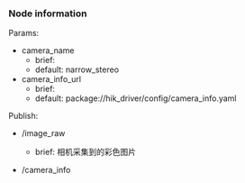 ### Node information

Params:
- camera_name
    - brief: 
    - default: narrow_stereo
- camera_info_url
    - brief: 
    - default: package://hik_driver/config/camera_info.yaml

Publish:
- /image_raw
    - brief: 相机采集到的彩色图片

- /camera_info
